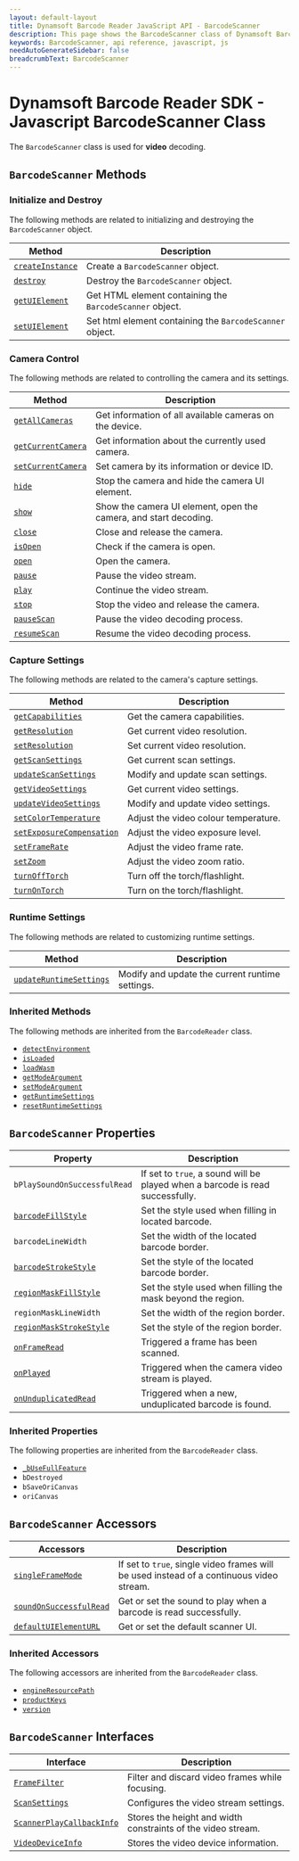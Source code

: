 ```yaml
---
layout: default-layout
title: Dynamsoft Barcode Reader JavaScript API - BarcodeScanner
description: This page shows the BarcodeScanner class of Dynamsoft Barcode Reader JavaScript SDK.
keywords: BarcodeScanner, api reference, javascript, js
needAutoGenerateSidebar: false
breadcrumbText: BarcodeScanner
---
```



# Dynamsoft Barcode Reader SDK - Javascript BarcodeScanner Class

The `BarcodeScanner` class is used for **video** decoding.

## `BarcodeScanner` Methods

### Initialize and Destroy

The following methods are related to initializing and destroying the `BarcodeScanner` object.

| Method               | Description |
|----------------------|-------------|
| [`createInstance`](methods/initialize-and-destroy.md#createinstance) | Create a  `BarcodeScanner` object. |
| [`destroy`](methods/initialize-and-destroy.md#destroy) | Destroy the `BarcodeScanner` object. |
| [`getUIElement`](methods/initialize-and-destroy.md#getuielement) | Get HTML element containing the `BarcodeScanner` object. |
| [`setUIElement`](methods/initialize-and-destroy.md#setuielement) | Set html element containing the `BarcodeScanner` object. |

### Camera Control

The following methods are related to controlling the camera and its settings.

| Method               | Description |
|----------------------|-------------|
| [`getAllCameras`](methods/camera-controls.md#getallcameras) | Get information of all available cameras on the device. |
| [`getCurrentCamera`](methods/camera-controls.md#getcurrentcamera) | Get information about the currently used camera. |
| [`setCurrentCamera`](methods/camera-controls.md#setcurrentcamera) | Set camera by its information or device ID. |
| [`hide`](methods/camera-controls.md#hide) | Stop the camera and hide the camera UI element. |
| [`show`](methods/camera-controls.md#show) | Show the camera UI element, open the camera, and start decoding. |
| [`close`](methods/camera-controls.md#close) | Close and release the camera. |
| [`isOpen`](methods/camera-controls.md#isopen) | Check if the camera is open. |
| [`open`](methods/camera-controls.md#open) | Open the camera. |
| [`pause`](methods/camera-controls.md#pause) | Pause the video stream. |
| [`play`](methods/camera-controls.md#play) | Continue the video stream. |
| [`stop`](methods/camera-controls.md#stop) | Stop the video and release the camera. |
| [`pauseScan`](methods/camera-controls.md#pausescan) | Pause the video decoding process. |
| [`resumeScan`](methods/camera-controls.md#resumescan) | Resume the video decoding process. |

### Capture Settings

The following methods are related to the camera's capture settings.

| Method               | Description |
|----------------------|-------------|
| [`getCapabilities`](methods/capture-settings.md#getcapabilities) | Get the camera capabilities. |
| [`getResolution`](methods/capture-settings.md#getresolution) | Get current video resolution. |
| [`setResolution`](methods/capture-settings.md#setresolution) | Set current video resolution. |
| [`getScanSettings`](methods/capture-settings.md#getscansettings) | Get current scan settings. |
| [`updateScanSettings`](methods/capture-settings.md#updatescansettings) | Modify and update scan settings. |
| [`getVideoSettings`](methods/capture-settings.md#getvideosettings) | Get current video settings. |
| [`updateVideoSettings`](methods/capture-settings.md#updatevideosettings) | Modify and update video settings. |
| [`setColorTemperature`](methods/capture-settings.md#setcolortemperature) | Adjust the video colour temperature. |
| [`setExposureCompensation`](methods/capture-settings.md#setexposurecompensation) | Adjust the video exposure level. |
| [`setFrameRate`](methods/capture-settings.md#setframerate) | Adjust the video frame rate. |
| [`setZoom`](methods/capture-settings.md#setzoom) | Adjust the video zoom ratio. |
| [`turnOffTorch`](methods/capture-settings.md#turnofftorch) | Turn off the torch/flashlight. |
| [`turnOnTorch`](methods/capture-settings.md#turnontorch) | Turn on the torch/flashlight. |

### Runtime Settings

The following methods are related to customizing runtime settings.

| Method               | Description |
|----------------------|-------------|
| [`updateRuntimeSettings`](methods/runtime-settings.md#updateruntimesettings.md) | Modify and update the current runtime settings. |


### Inherited Methods

The following methods are inherited from the `BarcodeReader` class. 

* [`detectEnvironment`](../BarcodeReader/methods/initialize-and-destroy.md#detectenvironment) 
* [`isLoaded`](../BarcodeReader/methods/initialize-and-destroy.md#isloaded)
* [`loadWasm`](../BarcodeReader/methods/initialize-and-destroy.md#loadwasm)
* [`getModeArgument`](../BarcodeReader/methods/parameter-and-runtime-settings.md#getmodeargument) 
* [`setModeArgument`](../BarcodeReader/methods/parameter-and-runtime-settings.md#setmodeargument) 
* [`getRuntimeSettings`](../BarcodeReader/methods/parameter-and-runtime-settings.md#getruntimesettings) 
* [`resetRuntimeSettings`](../BarcodeReader/methods/parameter-and-runtime-settings.md#resetruntimesettings)

## `BarcodeScanner` Properties

| Property             | Description |
|----------------------|-------------|
| `bPlaySoundOnSuccessfulRead` | If set to `true`, a sound will be played when a barcode is read successfully. |
| [`barcodeFillStyle`](properties.md#barcodefillstyle) | Set the style used when filling in located barcode. | 
| `barcodeLineWidth` | Set the width of the located barcode border. | 
| [`barcodeStrokeStyle`](properties.md#barcodestrokestyle) | Set the style of the located barcode border. | 
| [`regionMaskFillStyle`](properties.md#regionmaskfillstyle) | Set the style used when filling the mask beyond the region. | 
| `regionMaskLineWidth` | Set the width of the region border. | 
| [`regionMaskStrokeStyle`](properties.md#regionmaskstrokestyle) | Set the style of the region border. | 
| [`onFrameRead`](properties.md#onframeread) | Triggered a frame has been scanned. | 
| [`onPlayed`](properties.md#onplayed) | Triggered when the camera video stream is played. | 
| [`onUnduplicatedRead`](properties.md#onunduplicatedread) | Triggered when a new, unduplicated barcode is found. | 

### Inherited Properties

The following properties are inherited from the `BarcodeReader` class.

* [`_bUseFullFeature`](../BarcodeReader/properties.md#_busefullfeature)  
* `bDestroyed`
* `bSaveOriCanvas`
* `oriCanvas`

## `BarcodeScanner` Accessors

| Accessors            | Description |
|----------------------|-------------|
| [`singleFrameMode`](accessors.md#singleframemode) | If set to `true`, single video frames will be used instead of a continuous video stream. | 
| [`soundOnSuccessfulRead`](accessors.md#soundonsuccessfulread) | Get or set the sound to play when a barcode is read successfully. | 
| [`defaultUIElementURL`](accessors.md#defaultuielementurl) | Get or set the default scanner UI. | 

### Inherited Accessors

The following accessors are inherited from the `BarcodeReader` class.

* [`engineResourcePath`](../BarcodeReader/accessors.md#engineresourcepath) 
* [`productKeys`](../BarcodeReader/accessors.md#productkeys) 
* [`version`](../BarcodeReader/accessors.md#version)

## `BarcodeScanner` Interfaces

| Interface            | Description |
|----------------------|-------------|
| [`FrameFilter`](interfaces.md#framefilter) | Filter and discard video frames while focusing. |
| [`ScanSettings`](interfaces.md#scansettings) | Configures the video stream settings. |
| [`ScannerPlayCallbackInfo`](interfaces.md#scannerplaycallbackinfo) | Stores the height and width constraints of the video stream. |
| [`VideoDeviceInfo`](interfaces.md#videodeviceinfo) | Stores the video device information. | 
